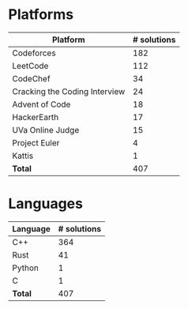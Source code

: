 # Platforms
Platform | # solutions
-------- | -----------
Codeforces | 182
LeetCode | 112
CodeChef | 34
Cracking the Coding Interview | 24
Advent of Code | 18
HackerEarth | 17
UVa Online Judge | 15
Project Euler | 4
Kattis | 1
**Total** | 407

# Languages
Language | # solutions
-------- | -----------
C++ | 364
Rust | 41
Python | 1
C | 1
**Total** | 407

